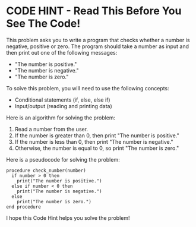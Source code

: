 # CODE HINT - Read This Before You See The Code!

This problem asks you to write a program that checks whether a number is negative, positive or zero. The program should take a number as input and then print out one of the following messages:

* "The number is positive."
* "The number is negative."
* "The number is zero."

To solve this problem, you will need to use the following concepts:

* Conditional statements (if, else, else if)
* Input/output (reading and printing data)

Here is an algorithm for solving the problem:

1. Read a number from the user.
2. If the number is greater than 0, then print "The number is positive."
3. If the number is less than 0, then print "The number is negative."
4. Otherwise, the number is equal to 0, so print "The number is zero."

Here is a pseudocode for solving the problem:

```
procedure check_number(number)
  if number > 0 then
    print("The number is positive.")
  else if number < 0 then
    print("The number is negative.")
  else
    print("The number is zero.")
end procedure
```

I hope this Code Hint helps you solve the problem!